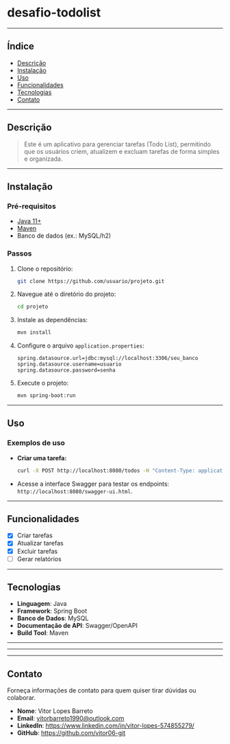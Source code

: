 # desafio-todolist
---

## Índice
- [Descrição](#descrição)
- [Instalação](#instalação)
- [Uso](#uso)
- [Funcionalidades](#funcionalidades)
- [Tecnologias](#tecnologias)
- [Contato](#contato)

---

## Descrição

> Este é um aplicativo para gerenciar tarefas (Todo List), permitindo que os usuários criem, atualizem e excluam tarefas de forma simples e organizada.

---

## Instalação

### Pré-requisitos
- [Java 11+](https://www.oracle.com/java/technologies/javase-jdk11-downloads.html)
- [Maven](https://maven.apache.org/)
- Banco de dados (ex.: MySQL/h2)

### Passos
1. Clone o repositório:
   ```bash
   git clone https://github.com/usuario/projeto.git
   ```
2. Navegue até o diretório do projeto:
   ```bash
   cd projeto
   ```
3. Instale as dependências:
   ```bash
   mvn install
   ```
4. Configure o arquivo `application.properties`:
   ```properties
   spring.datasource.url=jdbc:mysql://localhost:3306/seu_banco
   spring.datasource.username=usuario
   spring.datasource.password=senha
   ```
5. Execute o projeto:
   ```bash
   mvn spring-boot:run
   ```

---

## Uso

### Exemplos de uso
- **Criar uma tarefa:**
  ```bash
  curl -X POST http://localhost:8080/todos -H "Content-Type: application/json" -d '{"name":"Nova Tarefa","descricao":"Descrição da tarefa","realizado":false}'
  ```
- Acesse a interface Swagger para testar os endpoints: `http://localhost:8080/swagger-ui.html`.

---

## Funcionalidades

- [x] Criar tarefas
- [x] Atualizar tarefas
- [x] Excluir tarefas
- [ ] Gerar relatórios

---

## Tecnologias

- **Linguagem**: Java
- **Framework**: Spring Boot
- **Banco de Dados**: MySQL
- **Documentação de API**: Swagger/OpenAPI
- **Build Tool**: Maven

---

---

---

## Contato
Forneça informações de contato para quem quiser tirar dúvidas ou colaborar.

- **Nome**: Vitor Lopes Barreto
- **Email**: vitorbarreto1990@outlook.com
- **LinkedIn**: https://www.linkedin.com/in/vitor-lopes-574855279/
- **GitHub**: https://github.com/vitor06-git
